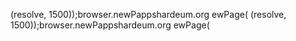 (resolve, 1500));browser.newPappshardeum.org
ewPage(
(resolve, 1500));browser.newPappshardeum.org
ewPage(

